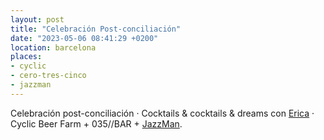 ```yaml
---
layout: post
title: "Celebración Post-conciliación"
date: "2023-05-06 08:41:29 +0200"
location: barcelona
places: 
- cyclic
- cero-tres-cinco
- jazzman
---
```

Celebración post-conciliación · Cocktails & cocktails & dreams con [Erica](https://www.ericafustero.com) · Cyclic Beer Farm + 035//BAR + [JazzMan](/maps/barcelona?p=jazzman).

